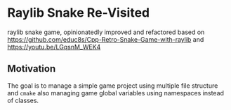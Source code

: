 # Raylib Snake Re-Visited

raylib snake game, opinionatedly improved and refactored based
on https://github.com/educ8s/Cpp-Retro-Snake-Game-with-raylib and https://youtu.be/LGqsnM_WEK4

## Motivation
The goal is to manage a simple game project using multiple file structure and `cmake` also managing game global variables using namespaces instead of classes.
